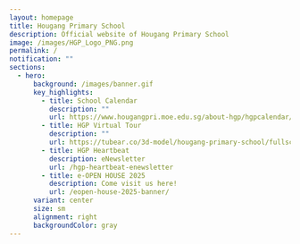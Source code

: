 ```yaml
---
layout: homepage
title: Hougang Primary School
description: Official website of Hougang Primary School
image: /images/HGP_Logo_PNG.png
permalink: /
notification: ""
sections:
  - hero:
      background: /images/banner.gif
      key_highlights:
        - title: School Calendar
          description: ""
          url: https://www.hougangpri.moe.edu.sg/about-hgp/hgpcalendar/
        - title: HGP Virtual Tour
          description: ""
          url: https://tubear.co/3d-model/hougang-primary-school/fullscreen/
        - title: HGP Heartbeat
          description: eNewsletter
          url: /hgp-heartbeat-enewsletter
        - title: e-OPEN HOUSE 2025
          description: Come visit us here!
          url: /eopen-house-2025-banner/
      variant: center
      size: sm
      alignment: right
      backgroundColor: gray
---
```

